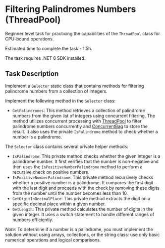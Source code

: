 # Filtering Palindromes Numbers (ThreadPool)

Beginner level task for practicing the capabilities of the `ThreadPool` class for CPU-bound operations.

Estimated time to complete the task - 1.5h.

The task requires .NET 6 SDK installed.

## Task Description

Implement a `Selector` static class that contains methods for filtering palindrome numbers from a collection of integers.

Implement the following method in the `Selector` class:

- `GetPalindromes`: This method retrieves a collection of palindrome numbers from the given list of integers using concurrent filtering. The method utilizes concurrent processing with [ThreadPool](https://learn.microsoft.com/en-us/dotnet/api/system.threading.threadpool) to filter palindrome numbers concurrently and [ConcurrentBag](https://learn.microsoft.com/en-us/dotnet/api/system.collections.concurrent.concurrentbag-1?view=net-7.0) to store the result. It also uses the private `IsPalindrome` method to check whether a number is a palindrome.

The `Selector` class contains several private helper methods:
- `IsPalindrome`: This private method checks whether the given integer is a palindrome number. It first verifies that the number is non-negative and then uses the `IsPositiveNumberPalindrome` method to perform a recursive check on positive numbers.
- `IsPositiveNumberPalindrome`: This private method recursively checks whether a positive number is a palindrome. It compares the first digit with the last digit and proceeds with the check by removing these digits from the number until the number becomes less than 10.
- `GetDigitInDecimalPlace`: This private method extracts the digit on a specific decimal place within a given number. 
- `GetLength`: This private method calculates the number of digits in the given integer. It uses a switch statement to handle different ranges of numbers efficiently.

_Note_: To determine if a number is a palindrome, you must implement the solution without using arrays, collections, or the string class: use only basic numerical operations and logical comparisons.
